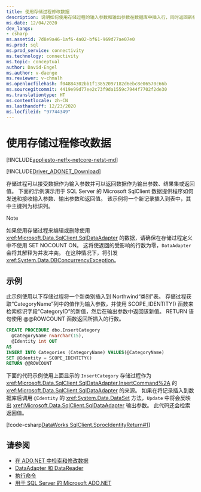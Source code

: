 ```yaml
---
title: 使用存储过程修改数据
description: 说明如何使用存储过程的输入参数和输出参数在数据库中插入行，同时返回新标识值。
ms.date: 12/04/2020
dev_langs:
- csharp
ms.assetid: 7d8e9a46-1af6-4a02-bf61-969d77ae07e0
ms.prod: sql
ms.prod_service: connectivity
ms.technology: connectivity
ms.topic: conceptual
author: David-Engel
ms.author: v-daenge
ms.reviewer: v-chmalh
ms.openlocfilehash: f04884302bb1f13852097182d6ebc8e06570c66b
ms.sourcegitcommit: 4419e99d77ee2c73f9da1559c7944f7702f2de30
ms.translationtype: HT
ms.contentlocale: zh-CN
ms.lasthandoff: 12/23/2020
ms.locfileid: "97744349"
---
```

# <a name="modify-data-with-stored-procedures"></a>使用存储过程修改数据

[!INCLUDE[appliesto-netfx-netcore-netst-md](../../includes/appliesto-netfx-netcore-netst-md.md)]

[!INCLUDE[Driver_ADONET_Download](../../includes/driver_adonet_download.md)]

存储过程可以接受数据作为输入参数并可以返回数据作为输出参数、结果集或返回值。 下面的示例演示用于 SQL Server 的 Microsoft SqlClient 数据提供程序如何发送和接收输入参数、输出参数和返回值。 该示例将一个新记录插入到表中，其中主键列为标识列。

> [!NOTE]
> 如果使用存储过程来编辑或删除使用 <xref:Microsoft.Data.SqlClient.SqlDataAdapter> 的数据，请确保在存储过程定义中不使用 SET NOCOUNT ON。 这将使返回的受影响的行数为零，`DataAdapter` 会将其解释为并发冲突。 在这种情况下，将引发 <xref:System.Data.DBConcurrencyException>。

## <a name="example"></a>示例

此示例使用以下存储过程将一个新类别插入到 Northwind“类别”表。 存储过程获取“CategoryName”列中的值作为输入参数，并使用 SCOPE_IDENTITY() 函数来检索标识字段“CategoryID”的新值，然后在输出参数中返回该新值。 RETURN 语句使用 \@\@ROWCOUNT 函数返回所插入的行数。

```sql
CREATE PROCEDURE dbo.InsertCategory  
  @CategoryName nvarchar(15),  
  @Identity int OUT  
AS  
INSERT INTO Categories (CategoryName) VALUES(@CategoryName)  
SET @Identity = SCOPE_IDENTITY()  
RETURN @@ROWCOUNT  
```  

下面的代码示例使用上面显示的 `InsertCategory` 存储过程作为 <xref:Microsoft.Data.SqlClient.SqlDataAdapter.InsertCommand%2A> 的 <xref:Microsoft.Data.SqlClient.SqlDataAdapter> 的来源。 如果在将记录插入到数据库后调用 `@Identity` 的 <xref:System.Data.DataSet> 方法，`Update` 中将会反映出 <xref:Microsoft.Data.SqlClient.SqlDataAdapter> 输出参数。 此代码还会检索返回值。

[!code-csharp[DataWorks SqlClient.SprocIdentityReturn#1](~/../sqlclient/doc/samples/SqlDataAdapter_SPIdentityReturn.cs#1)]

## <a name="see-also"></a>请参阅

- [在 ADO.NET 中检索和修改数据](retrieving-modifying-data.md)
- [DataAdapter 和 DataReader](dataadapters-datareaders.md)
- [执行命令](execute-command.md)
- [用于 SQL Server 的 Microsoft ADO.NET](microsoft-ado-net-sql-server.md)
